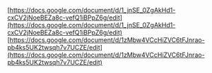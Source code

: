 [https://docs.google.com/document/d/1_jnSE_0ZgAkHd1-cxCV2jNoeBEZa8c-vefQ1iBPpZ6g/edit](https://docs.google.com/document/d/1_jnSE_0ZgAkHd1-cxCV2jNoeBEZa8c-vefQ1iBPpZ6g/edit)
[https://docs.google.com/document/d/1zMbw4VCcHiZVC6tFJnrao-pb4ks5UK2twsqh7v7UCZE/edit](https://docs.google.com/document/d/1zMbw4VCcHiZVC6tFJnrao-pb4ks5UK2twsqh7v7UCZE/edit)

